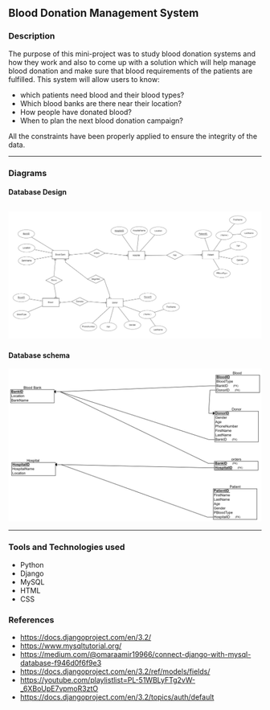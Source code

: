## Blood Donation Management System 

### Description 
The purpose of this mini-project was to 
study blood donation systems and how they work and 
also to come up with a solution which will help manage 
blood donation and make sure that blood requirements of 
the patients are fulfilled. 
This system will allow users to know:
* which patients need blood and their blood types?
* Which blood banks are there near their location? 
* How people have donated blood?
* When to plan the next blood donation campaign?

All the constraints have been properly applied to ensure the integrity of the data. 

---

### Diagrams
#### Database Design
![ER Diagram](https://github.com/sanketchavan5595/Blood-Donation-Management-system/blob/master/static/Final_ER_diagram.png)
---
#### Database schema
![Schema Diagram](https://github.com/sanketchavan5595/Blood-Donation-Management-system/blob/master/static/Final_schema_diagram.png)

---

### Tools and Technologies used
* Python 
* Django 
* MySQL
* HTML
* CSS

### References
* https://docs.djangoproject.com/en/3.2/
* https://www.mysqltutorial.org/
* https://medium.com/@omaraamir19966/connect-django-with-mysql-database-f946d0f6f9e3
* https://docs.djangoproject.com/en/3.2/ref/models/fields/
* https://youtube.com/playlistlist=PL-51WBLyFTg2vW-_6XBoUpE7vpmoR3ztO
* https://docs.djangoproject.com/en/3.2/topics/auth/default
